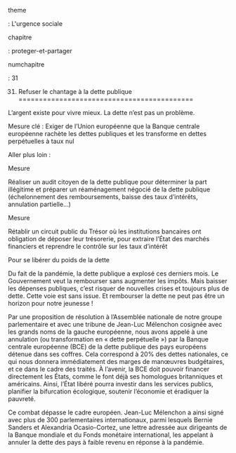 theme

:   L'urgence sociale

chapitre

:   proteger-et-partager

numchapitre

:   31

31. Refuser le chantage à la dette publique
===========================================

<div class="admonition note">

L’argent existe pour vivre mieux. La dette n’est pas un problème.

</div>

Mesure clé : Exiger de l’Union européenne que la Banque centrale
européenne rachète les dettes publiques et les transforme en dettes
perpétuelles à taux nul

Aller plus loin :

<div class="admonition">

Mesure

Réaliser un audit citoyen de la dette publique pour déterminer la part
illégitime et préparer un réaménagement négocié de la dette publique
(échelonnement des remboursements, baisse des taux d’intérêts,
annulation partielle…)

</div>

<div class="admonition">

Mesure

Rétablir un circuit public du Trésor où les institutions bancaires ont
obligation de déposer leur trésorerie, pour extraire l’État des marchés
financiers et reprendre le contrôle sur les taux d’intérêt

</div>

<div class="admonition note">

Pour se libérer du poids de la dette

Du fait de la pandémie, la dette publique a explosé ces derniers mois.
Le Gouvernement veut la rembourser sans augmenter les impôts. Mais
baisser les dépenses publiques, c’est risquer de nouvelles crises et
toujours plus de dette. Cette voie est sans issue. Et rembourser la
dette ne peut pas être un horizon pour notre jeunesse !

Par une proposition de résolution à l’Assemblée nationale de notre
groupe parlementaire et avec une tribune de Jean-Luc Mélenchon cosignée
avec les grands noms de la gauche européenne, nous avons appelé à une
annulation (ou transformation en « dette perpétuelle ») par la Banque
centrale européenne (BCE) de la dette publique des pays européens
détenue dans ses coffres. Cela correspond à 20% des dettes nationales,
ce qui nous donnera immédiatement des marges de manœuvres budgétaires,
et ce dans le cadre des traités. À l’avenir, la BCE doit pouvoir
financer directement les États, comme le font déjà ses homologues
britanniques et américains. Ainsi, l’État libéré pourra investir dans
les services publics, planifier la bifurcation écologique, soutenir
l’économie et éradiquer la pauvreté.

Ce combat dépasse le cadre européen. Jean-Luc Mélenchon a ainsi signé
avec plus de 300 parlementaires internationaux, parmi lesquels Bernie
Sanders et Alexandria Ocasio-Cortez, une lettre adressée aux dirigeants
de la Banque mondiale et du Fonds monétaire international, les appelant
à annuler la dette des pays à faible revenu en réponse à la pandémie.

</div>
